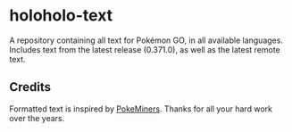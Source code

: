 # holoholo-text
A repository containing all text for Pokémon GO, in all available languages.  
Includes text from the latest release (0.371.0), as well as the latest remote text.

## Credits
Formatted text is inspired by [PokeMiners](https://github.com/PokeMiners). Thanks for all your hard work over the years.